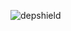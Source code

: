 ![depshield](https://14gxy2qgoj.execute-api.us-east-2.amazonaws.com/prod/badges/depshield-ci/ci-project-18/depshield.svg)
<!-- ![depshield](https://staging.depshield.sonatype.org/badges/depshield-ci/ci-project-18/depshield.svg) -->
